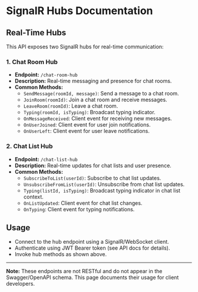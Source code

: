 # SignalR Hubs Documentation

## Real-Time Hubs

This API exposes two SignalR hubs for real-time communication:

### 1. Chat Room Hub

- **Endpoint:** `/chat-room-hub`
- **Description:** Real-time messaging and presence for chat rooms.
- **Common Methods:**
  - `SendMessage(roomId, message)`: Send a message to a chat room.
  - `JoinRoom(roomId)`: Join a chat room and receive messages.
  - `LeaveRoom(roomId)`: Leave a chat room.
  - `Typing(roomId, isTyping)`: Broadcast typing indicator.
  - `OnMessageReceived`: Client event for receiving new messages.
  - `OnUserJoined`: Client event for user join notifications.
  - `OnUserLeft`: Client event for user leave notifications.

### 2. Chat List Hub

- **Endpoint:** `/chat-list-hub`
- **Description:** Real-time updates for chat lists and user presence.
- **Common Methods:**
  - `SubscribeToList(userId)`: Subscribe to chat list updates.
  - `UnsubscribeFromList(userId)`: Unsubscribe from chat list updates.
  - `Typing(listId, isTyping)`: Broadcast typing indicator in chat list context.
  - `OnListUpdated`: Client event for chat list changes.
  - `OnTyping`: Client event for typing notifications.

## Usage

- Connect to the hub endpoint using a SignalR/WebSocket client.
- Authenticate using JWT Bearer token (see API docs for details).
- Invoke hub methods as shown above.

---

**Note:** These endpoints are not RESTful and do not appear in the Swagger/OpenAPI schema. This page documents their usage for client developers.
